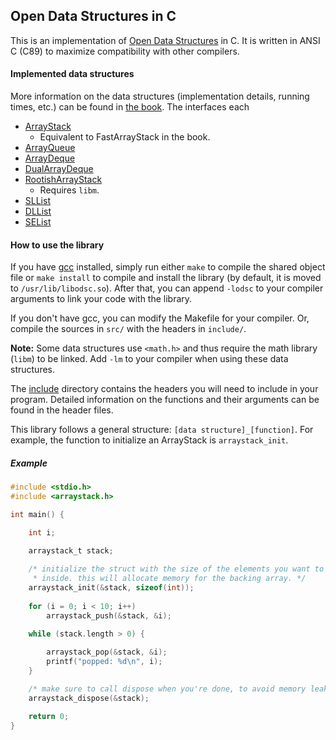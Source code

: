 ## Open Data Structures in C

This is an implementation of [Open Data Structures](http://opendatastructures.org)
in C. It is written in ANSI C (C89) to maximize compatibility with other
compilers.

#### Implemented data structures

More information on the data structures (implementation details, running times,
etc.) can be found in [the book](http://opendatastructures.org). The interfaces
each 

* [ArrayStack](include/arraystack.h)
    * Equivalent to FastArrayStack in the book.
* [ArrayQueue](include/arrayqueue.h)
* [ArrayDeque](include/arraydeque.h)
* [DualArrayDeque](include/dualarraydeque.h)
* [RootishArrayStack](include/rootisharraystack.h)
    * Requires `libm`.
* [SLList](include/sllist.h)
* [DLList](include/dllist.h)
* [SEList](include/selist.h)

#### How to use the library

If you have [gcc](https://gcc.gnu.org/onlinedocs/gcc/) installed, simply run
either `make` to compile the shared object file or `make install` to compile and
install the library (by default, it is moved to `/usr/lib/libodsc.so`). After
that, you can append `-lodsc` to your compiler arguments to link your code with
the library.

If you don't have gcc, you can modify the Makefile for your compiler. Or,
compile the sources in `src/` with the headers in `include/`.

**Note:** Some data structures use `<math.h>` and thus require the math library
(`libm`) to be linked. Add `-lm` to your compiler when using these data
structures.

The [include](include/) directory contains the headers you will need to include
in your program. Detailed information on the functions and their arguments can
be found in the header files.

This library follows a general structure: `[data structure]_[function]`. For
example, the function to initialize an ArrayStack is `arraystack_init`.

##### Example

```c
#include <stdio.h>
#include <arraystack.h>

int main() {

    int i;

    arraystack_t stack;
    
    /* initialize the struct with the size of the elements you want to store
     * inside. this will allocate memory for the backing array. */
    arraystack_init(&stack, sizeof(int));
    
    for (i = 0; i < 10; i++)
        arraystack_push(&stack, &i);

    while (stack.length > 0) {
        
        arraystack_pop(&stack, &i);
        printf("popped: %d\n", i);
    }

    /* make sure to call dispose when you're done, to avoid memory leaks */
    arraystack_dispose(&stack);

    return 0;
}
```
